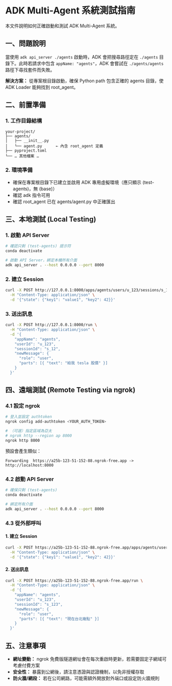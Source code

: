 # ADK Multi-Agent 系統測試指南

本文件說明如何正確啟動和測試 ADK Multi-Agent 系統。

## 一、問題說明

當使用 `adk api_server ./agents` 啟動時，ADK 會把搜尋路徑定在 `./agents` 目錄下。此時若請求中包含 `appName: "agents"`，ADK 會嘗試在 `./agents/agents` 路徑下尋找套件而失敗。

**解決方案：** 從專案根目錄啟動，確保 Python path 包含正確的 agents 目錄，使 ADK Loader 能夠找到 root_agent。

## 二、前置準備

### 1. 工作目錄結構

```
your-project/
├── agents/
│   ├── __init__.py
│   └── agent.py      ← 內含 root_agent 定義
├── pyproject.toml
└── … 其他檔案 …
```

### 2. 環境準備

* 確保在專案根目錄下已建立並啟用 ADK 專用虛擬環境（應只顯示 (test-agents)，無 (base)）
* 確認 adk 指令可用
* 確認 root_agent 已在 agents/agent.py 中正確匯出

## 三、本地測試 (Local Testing)

### 1. 啟動 API Server

```bash
# 確認只剩 (test-agents) 提示符
conda deactivate   

# 啟動 API Server，綁定本機所有介面
adk api_server . --host 0.0.0.0 --port 8000
```

### 2. 建立 Session

```bash
curl -X POST http://127.0.0.1:8000/apps/agents/users/u_123/sessions/s_12 \
  -H "Content-Type: application/json" \
  -d '{"state": {"key1": "value1", "key2": 42}}'
```

### 3. 送出訊息

```bash
curl -X POST http://127.0.0.1:8000/run \
  -H "Content-Type: application/json" \
  -d '{
    "appName": "agents",
    "userId": "u_123",
    "sessionId": "s_12",
    "newMessage": {
      "role": "user",
      "parts": [{ "text": "給我 tesla 股價" }]
    }
  }'
```

## 四、遠端測試 (Remote Testing via ngrok)

### 4.1 設定 ngrok

```bash
# 登入並設定 authtoken
ngrok config add-authtoken <YOUR_AUTH_TOKEN>

# （可選）指定區域為亞太
# ngrok http --region ap 8000
ngrok http 8000
```

預設會產生類似：
```
Forwarding  https://a25b-123-51-152-88.ngrok-free.app -> http://localhost:8000
```

### 4.2 啟動 API Server

```bash
# 確保只剩 (test-agents)
conda deactivate

# 綁定所有介面
adk api_server . --host 0.0.0.0 --port 8000
```

### 4.3 從外部呼叫

#### 1. 建立 Session

```bash
curl -X POST https://a25b-123-51-152-88.ngrok-free.app/apps/agents/users/u_123/sessions/s_123 \
  -H "Content-Type: application/json" \
  -d '{"state": {"key1": "value1", "key2": 42}}'
```

#### 2. 送出訊息

```bash
curl -X POST https://a25b-123-51-152-88.ngrok-free.app/run \
  -H "Content-Type: application/json" \
  -d '{
    "appName": "agents",
    "userId": "u_123",
    "sessionId": "s_123",
    "newMessage": {
      "role": "user",
      "parts": [{ "text": "現在台北幾點" }]
    }
  }'
```

## 五、注意事項

* **網址變動：** ngrok 免費版隧道網址會在每次重啟時更新，若需要固定子網域可考慮付費方案
* **安全性：** 暴露到公網後，請注意憑證與認證機制，以免非授權存取
* **防火牆/網段：** 若在公司網路，可能需額外開放對外端口或設定防火牆規則